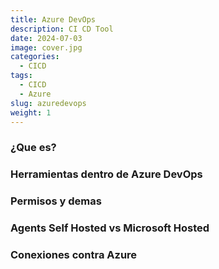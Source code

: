 ```yaml
---
title: Azure DevOps
description: CI CD Tool
date: 2024-07-03
image: cover.jpg
categories:
  - CICD
tags:
  - CICD
  - Azure
slug: azuredevops
weight: 1
---
```

### ¿Que es?

### Herramientas dentro de Azure DevOps

### Permisos y demas

### Agents Self Hosted vs Microsoft Hosted

### Conexiones contra Azure 


